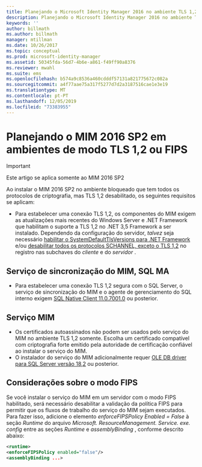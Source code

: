 ```yaml
---
title: Planejando o Microsoft Identity Manager 2016 no ambiente TLS 1,2 | Microsoft Docs
description: Planejando o Microsoft Identity Manager 2016 no ambiente TLS 1,2
keywords: ''
author: billmath
ms.author: billmath
manager: mtillman
ms.date: 10/26/2017
ms.topic: conceptual
ms.prod: microsoft-identity-manager
ms.assetid: 50345fda-56d7-4b6e-a861-f49ff90a8376
ms.reviewer: mwahl
ms.suite: ems
ms.openlocfilehash: b574a9c8536a460cdddf57131a821775672c082a
ms.sourcegitcommit: a4f77aae75a317f5277d7d2a3187516cae1e3e19
ms.translationtype: MT
ms.contentlocale: pt-PT
ms.lasthandoff: 12/05/2019
ms.locfileid: "73383955"
---
```

# <a name="planning-mim-2016-sp2-in-tls-12-or-fips-mode-environments"></a>Planejando o MIM 2016 SP2 em ambientes de modo TLS 1,2 ou FIPS


> [!IMPORTANT]
> Este artigo se aplica somente ao MIM 2016 SP2

Ao instalar o MIM 2016 SP2 no ambiente bloqueado que tem todos os protocolos de criptografia, mas TLS 1,2 desabilitado, os seguintes requisitos se aplicam:
- Para estabelecer uma conexão TLS 1,2, os componentes do MIM exigem as atualizações mais recentes do Windows Server e .NET Framework que habilitam o suporte a TLS 1,2 no .NET 3,5 Framework a ser instalado. Dependendo da configuração do servidor, *talvez* seja necessário [habilitar o SystemDefaultTlsVersions para .NET Framework](https://support.microsoft.com/help/3154520/support-for-tls-system-default-versions-included-in-the-net-framework) e/ou [desabilitar todos os protocolos SCHANNEL, exceto o TLS 1,2](https://docs.microsoft.com/windows-server/security/tls/tls-registry-settings) no registro nas subchaves do *cliente* e do *servidor* .

## <a name="mim-synchronization-service-sql-ma"></a>Serviço de sincronização do MIM, SQL MA

- Para estabelecer uma conexão TLS 1,2 segura com o SQL Server, o serviço de sincronização do MIM e o agente de gerenciamento do SQL interno exigem [SQL Native Client 11.0.7001.0](https://www.microsoft.com/download/details.aspx?id=50402) ou posterior.

## <a name="mim-service"></a>Serviço MIM
- Os certificados autoassinados não podem ser usados pelo serviço do MIM no ambiente TLS 1,2 somente. Escolha um certificado compatível com criptografia forte emitido pela autoridade de certificação confiável ao instalar o serviço do MIM.
- O instalador do serviço do MIM adicionalmente requer [OLE DB driver para SQL Server versão 18,2](https://www.microsoft.com/download/details.aspx?id=56730) ou posterior.

## <a name="fips-mode-considerations"></a>Considerações sobre o modo FIPS

Se você instalar o serviço do MIM em um servidor com o modo FIPS habilitado, será necessário desabilitar a validação da política FIPS para permitir que os fluxos de trabalho do serviço do MIM sejam executados. Para fazer isso, adicione o elemento *enforceFIPSPolicy Enabled = False* à seção *Runtime* do arquivo *Microsoft. ResourceManagement. Service. exe. config* entre as seções *Runtime* e *assemblyBinding* , conforme descrito abaixo:

```XML
<runtime>
<enforceFIPSPolicy enabled="false"/>
<assemblyBinding ...>
```    